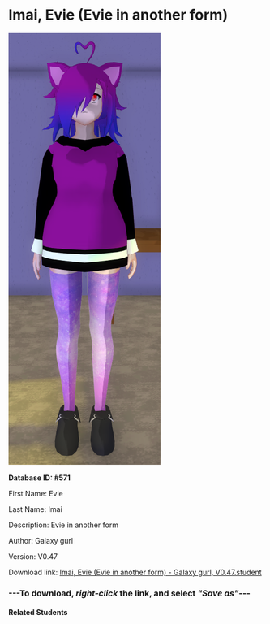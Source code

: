 # Imai, Evie (Evie in another form)

<img src="Files/Imai, Evie (Evie in another form).png" title="Imai, Evie (Evie in another form) - Galaxy gurl, V0.47">

**Database ID: #571**

First Name: Evie

Last Name: Imai

Description: Evie in another form

Author: Galaxy gurl

Version: V0.47

Download link: <a href="https://raw.githubusercontent.com/Arbiter1223/Daigaku-Gurashi-Custom-Students/master/Students/Files/Imai%2C%20Evie%20(Evie%20in%20another%20form)%20-%20Galaxy%20gurl%2C%20V0.47.student">Imai, Evie (Evie in another form) - Galaxy gurl, V0.47.student</a>

### ---**To download, _right-click_ the link, and select _"Save as"_**---

#### Related Students

